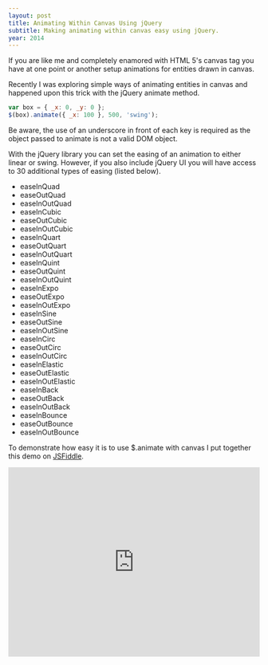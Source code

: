 ```yaml
---
layout: post
title: Animating Within Canvas Using jQuery
subtitle: Making animating within canvas easy using jQuery.
year: 2014
---
```


If you are like me and completely enamored with HTML 5's canvas tag you have at one point or another setup animations for entities drawn in canvas.

Recently I was exploring simple ways of animating entities in canvas and happened upon this trick with the jQuery animate method.

```javascript
var box = { _x: 0, _y: 0 };
$(box).animate({ _x: 100 }, 500, 'swing');
```

Be aware, the use of an underscore in front of each key is required as the object passed to animate is not a valid DOM object.

With the jQuery library you can set the easing of an animation to either linear or swing. However, if you also include jQuery UI you will have access to 30 additional types of easing (listed below).

- easeInQuad
- easeOutQuad
- easeInOutQuad
- easeInCubic
- easeOutCubic
- easeInOutCubic
- easeInQuart
- easeOutQuart
- easeInOutQuart
- easeInQuint
- easeOutQuint
- easeInOutQuint
- easeInExpo
- easeOutExpo
- easeInOutExpo
- easeInSine
- easeOutSine
- easeInOutSine
- easeInCirc
- easeOutCirc
- easeInOutCirc
- easeInElastic
- easeOutElastic
- easeInOutElastic
- easeInBack
- easeOutBack
- easeInOutBack
- easeInBounce
- easeOutBounce
- easeInOutBounce

To demonstrate how easy it is to use $.animate with canvas I put together this demo on [JSFiddle](http://jsfiddle.net/neogeek/z4VhV/).

<iframe width="100%" height="380" src="http://jsfiddle.net/neogeek/z4VhV/embedded/result,js/" allowfullscreen="allowfullscreen" frameborder="0"></iframe>